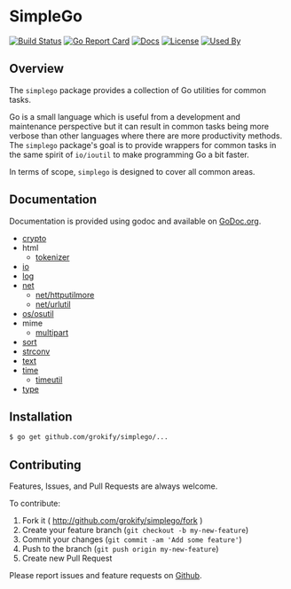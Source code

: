 SimpleGo
========

[![Build Status][build-status-svg]][build-status-url]
[![Go Report Card][goreport-svg]][goreport-url]
[![Docs][docs-godoc-svg]][docs-godoc-url]
[![License][license-svg]][license-url]
[![Used By][used-by-svg]][used-by-url]

## Overview

The `simplego` package provides a collection of Go utilities for common tasks.

Go is a small language which is useful from a development and maintenance
perspective but it can result in common tasks being more verbose than other 
languages where there are more productivity methods. The `simplego` package's
goal is to provide wrappers for common tasks in the same spirit of `io/ioutil`
to make programming Go a bit faster.

In terms of scope, `simplego` is designed to cover all common areas.

## Documentation

Documentation is provided using godoc and available on [GoDoc.org](https://godoc.org/github.com/grokify/simplego).

- [crypto](https://pkg.go.dev/github.com/grokify/simplego/crypto)
- html
  - [tokenizer](https://pkg.go.dev/github.com/grokify/simplego/html/tokenizer)
- [io](https://pkg.go.dev/github.com/grokify/simplego/io)
- [log](https://pkg.go.dev/github.com/grokify/simplego/log)
- [net](https://pkg.go.dev/github.com/grokify/simplego/net)
  - [net/httputilmore](https://pkg.go.dev/github.com/grokify/simplego/net/httputilmore)
  - [net/urlutil](https://pkg.go.dev/github.com/grokify/simplego/net/urlutil)
- [os/osutil](https://pkg.go.dev/github.com/grokify/simplego/os/osutil)
- mime
  - [multipart](https://pkg.go.dev/github.com/grokify/simplego/mime/multipart)
- [sort](https://pkg.go.dev/github.com/grokify/simplego/sort)
- [strconv](https://pkg.go.dev/github.com/grokify/simplego/strconv)
- [text](https://pkg.go.dev/github.com/grokify/simplego/text)
- [time](https://pkg.go.dev/github.com/grokify/simplego/time)
  - [timeutil](https://pkg.go.dev/github.com/grokify/simplego/time/timeutil)
- [type](https://pkg.go.dev/github.com/grokify/simplego/type)

## Installation

```bash
$ go get github.com/grokify/simplego/...
```

## Contributing

Features, Issues, and Pull Requests are always welcome.

To contribute:

1. Fork it ( http://github.com/grokify/simplego/fork )
2. Create your feature branch (`git checkout -b my-new-feature`)
3. Commit your changes (`git commit -am 'Add some feature'`)
4. Push to the branch (`git push origin my-new-feature`)
5. Create new Pull Request

Please report issues and feature requests on [Github](https://github.com/grokify/simplego).

 [used-by-svg]: https://sourcegraph.com/github.com/grokify/simplego/-/badge.svg
 [used-by-url]: https://sourcegraph.com/github.com/grokify/simplego?badge
 [build-status-svg]: https://github.com/grokify/simplego/workflows/go%20build/badge.svg?branch=master
 [build-status-url]: https://github.com/grokify/simplego/actions
 [goreport-svg]: https://goreportcard.com/badge/github.com/grokify/simplego
 [goreport-url]: https://goreportcard.com/report/github.com/grokify/simplego
 [codeclimate-status-svg]: https://codeclimate.com/github/grokify/simplego/badges/gpa.svg
 [codeclimate-status-url]: https://codeclimate.com/github/grokify/simplego
 [docs-godoc-svg]: https://pkg.go.dev/badge/github.com/grokify/simplego
 [docs-godoc-url]: https://pkg.go.dev/github.com/grokify/simplego
 [license-svg]: https://img.shields.io/badge/license-MIT-blue.svg
 [license-url]: https://github.com/grokify/simplego/blob/master/LICENSE
